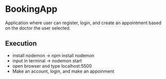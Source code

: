 # BookingApp
Application where user can register, login, and create an appointment based on the doctor the user selected. 

## Execution
* install nodemon -> npm install nodemon
* input in terminal -> nodemon start
* open browser and type localhost:5500
* Make an account, login, and make an appoinment
